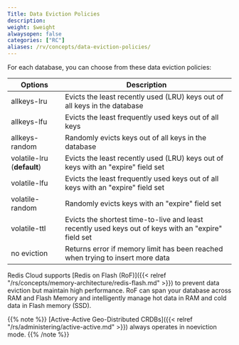 ```yaml
---
Title: Data Eviction Policies
description:
weight: $weight
alwaysopen: false
categories: ["RC"]
aliases: /rv/concepts/data-eviction-policies/
---
```

For each database, you can choose from these data eviction policies:

|  **Options** | **Description** |
|------------|-----------------|
|  allkeys-lru | Evicts the least recently used (LRU) keys out of all keys in the database |
|  allkeys-lfu | Evicts the least frequently used keys out of all keys
|  allkeys-random | Randomly evicts keys out of all keys in the database |
|  volatile-lru (**default**) | Evicts the least recently used (LRU) keys out of keys with an "expire" field set |
|  volatile-lfu | Evicts the least frequently used keys out of all keys with an "expire" field set
|  volatile-random | Randomly evicts keys with an "expire" field set |
|  volatile-ttl | Evicts the shortest time-to-live and least recently used keys out of keys with an "expire" field set |
|  no eviction | Returns error if memory limit has been reached when trying to insert more data |

Redis Cloud supports [Redis on Flash (RoF)]({{< relref "/rs/concepts/memory-architecture/redis-flash.md" >}})
to prevent data eviction but maintain high performance.
RoF can span your database across RAM and Flash Memory
and intelligently manage hot data in RAM and cold data in Flash memory (SSD).

{{% note %}}
[Active-Active Geo-Distributed CRDBs]({{< relref "/rs/administering/active-active.md" >}}) always operates in noeviction mode.
{{% /note %}}
